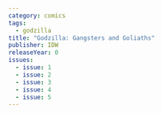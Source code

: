 ```yaml
---
category: comics
tags:
  - godzilla
title: "Godzilla: Gangsters and Goliaths"
publisher: IDW
releaseYear: 0
issues:
  - issue: 1
  - issue: 2
  - issue: 3
  - issue: 4
  - issue: 5
---
```



